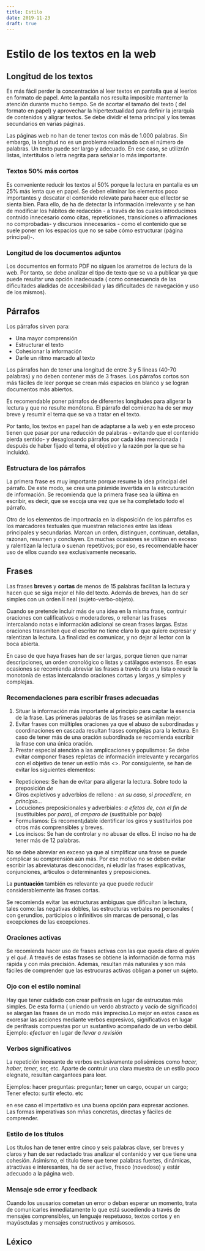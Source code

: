 ```yaml
---
title: Estilo
date: 2019-11-23
draft: true
--- 
```

# Estilo de los textos en la web

## Longitud de los textos

Es más fácil perder la concentración al leer textos en pantalla que al leerlos en formato de papel. Ante la pantalla nos resulta imposible manterner la atención durante mucho tiempo. Se de acortar el tamaño del texto ( del formato en papel) y aprovechar la hipertextualidad para definir la jerarquía de contenidos y aligrar textos. 
Se debe dividir el tema principal y los temas secundarios en varias páginas. 

Las páginas web no han de tener textos con más de 1.000 palabras. Sin embargo, la longitud no es un problema relacionado ocn el número de palabras. Un texto puede ser largo y adecuado. En ese caso, se utilizrán listas, intertítulos o letra negrita para señalar lo más importante. 

### Textos 50% más cortos 

Es conveniente reducir los textos al 50% porque la lectura en pantalla es un 25% más lenta que en papel. Se deben eliminar los elementos poco importantes y descatar el contenido relevate para hacer que el lector se sienta bien. Para ello, de ha de detectar la información irrelevante y se han de modificar los hábitos de redacción - a través de los cuales introducimos contnido innecesario como citas, repreticiones, transiciones o afirmaciones no comprobadas- y discursos innecesarios - como el contenido que se suele poner en los espacios que no se sabe cómo estructurar (página principal)-.

### Longitud de los documentos adjuntos 

Los documentos en formato PDF no siguen los arametros de lectura de la web. Por tanto, se debe analizar el tipo de texto que se va a publicar ya que puede resultar una opción inadecuada ( como consecuencia de las dificultades aladidas de accesibilidad y las dificultades de navegación y uso de los mismos). 


## Párrafos

Los párrafos sirven para: 
- Una mayor comprensión
- Estructurar el texto
- Cohesionar la información
- Darle un ritmo marcado al texto

Los párrafos han de tener una longitud de entre 3 y 5 líneas (40-70 palabras) y no deben contener más de 3 frases. Los párrafos cortos son más fáciles de leer porque se crean más espacios en blanco y se logran documentos más abiertos.

Es recomendable poner párrafos de diferentes longitudes para aligerar la lectura y que no resulte monótona. El párrafo del comienzo ha de ser muy breve y resumir el tema que se va a tratar en el texto. 

Por tanto, los textos en papel han de adaptarse a la web y en este proceso tienen que pasar por una reducción de palabras - evitando que el contenido pierda sentido- y desaglosando párrafos por cada idea mencionada ( después de haber fijado el tema, el objetivo y la razón por la que se ha incluido). 

### Estructura de los párrafos

La primera frase es muy importante porque resume la idea principal del párrafo. De este modo, se crea una pirámide invertida en la estrcuturación de información. Se recomienda que la primera frase sea la última en escribir, es decir, que se escoja una vez que se ha completado todo el párrafo. 

Otro de los elementos de importnacia en la disposición de los párrafos es los marcadores textuales que muestran relaciones entre las ideas principales y secundarias. Marcan un orden, distinguen, continuan, detallan, razonan, resumen y concluyen. En muchas ocasiones se utilizan en exceso y ralentizan la lectura o suenan repetitivos; por eso, es recomendable hacer uso de ellos cuando sea exclusivamente necesario.


## Frases 

Las frases **breves** y **cortas**  de menos de 15 palabras facilitan la lectura y hacen que se siga mejor el hilo del texto. Además de breves, han de ser simples con un orden lí
neal (sujeto-verbo-objeto). 

Cuando se pretende incluir más de una idea en la misma frase, contruir oraciones con calificativos o moderadores, o rellenar las frases intercalando notas e información adicional se crean frases largas. Estas oraciones transmiten que el escritor no tiene claro lo que quiere expresar y ralentizan la lectura. La finalidad es comunicar, y no dejar al lector con la boca abierta. 

En caso de que haya frases han de ser largas, porque tienen que narrar descripciones, un orden cronológico o listas y catálagos extensos. En esas ocasiones se recomienda abreviar las frases a través de una lista o reucir la monotonía de estas intercalando oraciones cortas y largas ,y simples y complejas. 

### Recomendaciones para escribir frases adecuadas

1. Situar la información más importante al principio para captar la esencia de la frase. Las primeras palabras de las frases se asimilan mejor. 
2. Evitar frases con múltiples oraciones ya que el abuso de subordinadas y coordinaciones en cascada resultan frases complejas para la lectura. En caso de tener más de una oración subordinada se recomienda escribir la frase con una única oración. 
3. Prestar especial atención a las amplicaciones y populismos: Se debe evitar componer frases repletas de información irrelevante y recargarlos con el objetivo de tener un estilo más <<culto>>. Por consiguiente, se han de evitar los siguientes elementos: 
  - Repeticiones: Se han de evitar para aligerar la lectura. Sobre todo la preposición *de*
  - Giros expletivos y adverbios de relleno : *en su caso, si procediere, en principio...*
  - Locuciones preposicionales y adverbiales: *a efetos de, con el fin de* (sustituibles por *para*), *al amparo de* (sustituible por *bajo*)
  - Formulismos: Es recoment¡dable identificar los giros y sustituirlos poe otros más comprensibles y breves.  
  - Los incisos: Se han de controlar y no abusar de ellos. El inciso no ha de tener más de 12 palabras. 

No se debe abreviar en exceso ya que al simplificar una frase se puede complicar su comprensión aún más. Por ese motivo no se deben evitar escribir las abreviaturas desconocidas, ni eludir las frases explicativas, conjunciones, artículos o  determinantes y preposiciones.  
 
La **puntuación** también es relevante ya que puede reducir considerablemente las frases cortas. 

Se recomienda evitar las estructuras ambiguas que dificultan la lectura, tales como: las negativas dobles, las estructuras verbales no personales ( con gerundios, participios o infinitivos sin marcas de persona), o las excepciones de las excepciones. 

### Oraciones activas

Se recomienda hacer uso de frases activas con las que queda claro el *quién* y el *qué*. A treavés de estas frases se obtiene la información de forma más rápida y con más precisión. Además, resultan más naturales y son más fáciles de comprender que las estrucuras activas obligan a poner un sujeto. 

### Ojo con el estilo nominal

Hay que tener cuidado con crear peífrasis en lugar de estrucutas más simples. De esta forma ( uniendo un verdo abstracto y vacío de significado) se alargan las frases de un modo más impreciso.Lo mejor en estos casos es exoresar las acciones mediante verbos expresivos, significativos en lugar de perífrasis compuestas por un sustantivo acompañado de un verbo débil. Ejemplo: *efectuar* en lugar de *llevar a revisión*
 
 ### Verbos significativos
 
 La repetición incesante de verbos exclusivamente polisémicos como *hacer, haber, tener, ser,* etc. Aparte de contruir una clara muestra de un estilo poco elegnate, resultan cargantees para leer. 
 
 Ejemplos: hacer preguntas: preguntar; tener un cargo, ocupar un cargo; Tener efecto: surtir efecto. etc 
 
 en ese caso el impertativo es una buena opción para expresar acciones. Las formas imperativas son mñas concretas, directas y fáciles de comprender. 
 
 ### Estilo de los títulos
 
 Los títulos han de tener entre cinco y seis palabras clave, ser breves y claros y han de ser redactado tras analizar el contenido y ver que tiene una cohesión. Asimismo, el titulo tiene que tener palabras fuertes, dinámicas, atractivas e interesantes, ha de ser activo, fresco (novedoso) y estár adecuado a la página web. 
 
 ### Mensaje sde error y feedback
 
 Cuando los ususarios cometan un error o deban esperar un momento, trata de comunicarles inmediatamente lo que está sucediendo a través de mensajes comprensibles, un lenguaje respetuoso, textos cortos y en mayúsctulas y mensajes constructivos y amisosos. 
 
 ## Léxico
 
  
 

 
